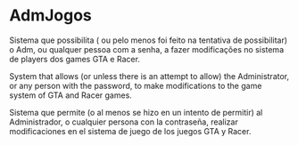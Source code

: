 # AdmJogos
Sistema que possibilita ( ou pelo menos foi feito na tentativa de possibilitar) o Adm, ou qualquer pessoa com a senha, a fazer modificações no sistema de players dos games GTA e Racer.

System that allows (or unless there is an attempt to allow) the Administrator, or any person with the password, to make modifications to the game system of GTA and Racer games.

Sistema que permite (o al menos se hizo en un intento de permitir) al Administrador, o cualquier persona con la contraseña, realizar modificaciones en el sistema de juego de los juegos GTA y Racer.
